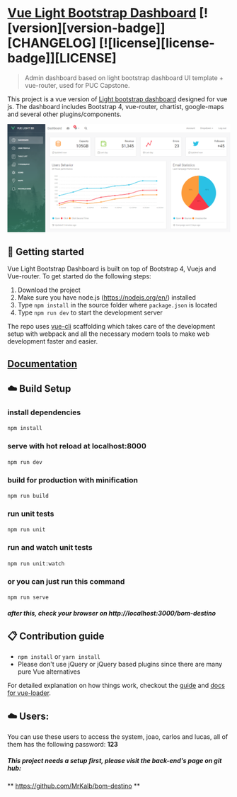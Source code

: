# [Vue Light Bootstrap Dashboard](http://vuejs.creative-tim.com/vue-light-bootstrap-dashboard) [![version][version-badge]][CHANGELOG] [![license][license-badge]][LICENSE]

> Admin dashboard based on light bootstrap dashboard UI template + vue-router, used for PUC Capstone. 

This project is a vue version of [Light bootstrap dashboard](https://www.creative-tim.com/product/light-bootstrap-dashboard)
designed for vue js. The dashboard includes Bootstrap 4, vue-router, chartist, google-maps and several other plugins/components.

![](public/Dashboard.PNG)
## :rocket: Getting started

Vue Light Bootstrap Dashboard is built on top of Bootstrap 4, Vuejs and Vue-router. To get started do the following steps:
1. Download the project
2. Make sure you have node.js (https://nodejs.org/en/) installed
3. Type `npm install` in the source folder where `package.json` is located
4. Type `npm run dev` to start the development server

The repo uses [vue-cli](https://github.com/vuejs/vue-cli) scaffolding which takes care of the development setup with webpack and all the necessary modern tools to make web development faster and easier.

## [Documentation](https://demos.creative-tim.com/vue-light-bootstrap-dashboard/documentation/#/buttons)

## :cloud: Build Setup

### install dependencies
`npm install`
### serve with hot reload at localhost:8000
`npm run dev`
### build for production with minification
`npm run build`
### run unit tests
`npm run unit`
### run and watch unit tests
`npm run unit:watch`

### or you can just run this command
`npm run serve`

##### after this, check your browser on http://localhost:3000/bom-destino

## :clipboard: Contribution guide
* `npm install` or `yarn install`
* Please don't use jQuery or jQuery based plugins since there are many pure Vue alternatives

For detailed explanation on how things work, checkout the [guide](http://vuejs-templates.github.io/webpack/) and [docs for vue-loader](http://vuejs.github.io/vue-loader).

## :cloud: Users: 

You can use these users to access the system, joao, carlos and lucas, all of them has the following password: **123** 

##### This project needs a setup first, please visit the back-end's page on git hub: 
** https://github.com/MrKalb/bom-destino **

